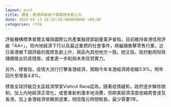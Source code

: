 ```yaml
---
layout: post
title: 標普：香港評級被下調風險急劇上升
date: 2020-05-13 16:32:50.000000000 +08:00
categories: rthk
---
```


評級機構標準普爾主權與國際公共產業融資部副董事尹睿指，目前維持香港信用評級「AA+」，但內地經濟下行以及最近重燃的社會事件，將繼續衝擊零售行業，近日香港被下調評級的風險急劇上升，與區內其他地方一致。她又指，政府動用財政儲備推出抗疫措施，或會進一步削弱未來信貸實力。

另外，標普指，疫情大流行打擊香港經濟，預期今年本港經濟將收縮3.9%，明年回升至增長4.8%。

標普全球評級亞太區經濟學家Vishrut Rana認為，隨著疫情緩和，政府逐步解除限制，加上內地經濟正常化，或會重新刺激本地消費，但歐美經濟深度收縮將會波及香港，加上香港經濟依賴旅遊業，相信復元時間較長，最少需要1年。
